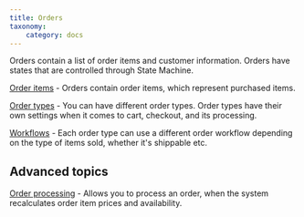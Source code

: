 ```yaml
---
title: Orders
taxonomy:
    category: docs
---
```


Orders contain a list of order items and customer information. Orders
have states that are controlled through State Machine.

[Order items](02.order-items) - Orders contain order items, which represent purchased items.

[Order types](01.order-types) - You can have different order types. Order types have their
own settings when it comes to cart, checkout, and its processing.

[Workflows](04.workflows) - Each order type can use a different order workflow depending on the type of items sold, whether it's shippable etc.

Advanced topics
---------------

[Order processing](03.order-processing) - Allows you to process an order, when the system
recalculates order item prices and availability.

